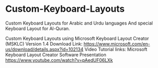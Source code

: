 # Custom-Keyboard-Layouts
Custom Keyboard Layouts for Arabic and Urdu languages
And special Keyboard Layout for Al-Quran.

Custom Keyboard Layouts using Microsoft Keyboard Layout Creator (MSKLC) Version 1.4
Download Link:
https://www.microsoft.com/en-us/download/details.aspx?id=102134
Video Tutorial links:
Microsoft Keyboard Layout Creator Software Presentation
https://www.youtube.com/watch?v=pAedUF06LXk
